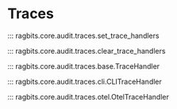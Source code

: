 # Traces

::: ragbits.core.audit.traces.set_trace_handlers

::: ragbits.core.audit.traces.clear_trace_handlers

::: ragbits.core.audit.traces.base.TraceHandler

::: ragbits.core.audit.traces.cli.CLITraceHandler

::: ragbits.core.audit.traces.otel.OtelTraceHandler
